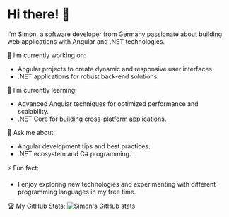 # Hi there! 👋

I'm Simon, a software developer from Germany passionate about building web applications with Angular and .NET technologies.

🔭 I’m currently working on: 
- Angular projects to create dynamic and responsive user interfaces.
- .NET applications for robust back-end solutions.

🌱 I’m currently learning:
- Advanced Angular techniques for optimized performance and scalability.
- .NET Core for building cross-platform applications.

💬 Ask me about:
- Angular development tips and best practices.
- .NET ecosystem and C# programming.

⚡ Fun fact:
- I enjoy exploring new technologies and experimenting with different programming languages in my free time.

🏆 My GitHub Stats:
[![Simon's GitHub stats](https://github-readme-stats.vercel.app/api?username=cawio&show_icons=true&theme=dark)](https://github.com/cawio)
